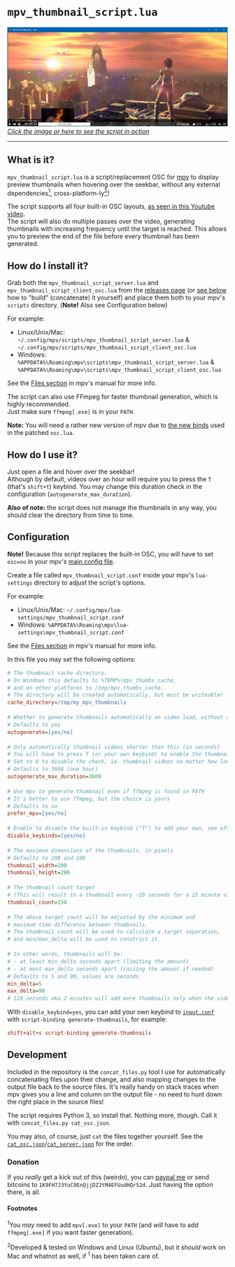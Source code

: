 # `mpv_thumbnail_script.lua`

[![](docs/mpv_thumbnail_script.jpg "Thumbnail preview for Sintel (2010) on mpv's seekbar")](https://www.youtube.com/watch?v=a9cmt176WDI)
[*Click the image or here to see the script in action*](https://www.youtube.com/watch?v=a9cmt176WDI)

----

## What is it?

`mpv_thumbnail_script.lua` is a script/replacement OSC for [mpv](https://github.com/mpv-player/mpv) to display preview thumbnails when hovering over the seekbar, without any external dependencies[<sup>1</sup>](#footnotes), cross-platform-ly[<sup>2</sup>](#footnotes)!

The script supports all four built-in OSC layouts, [as seen in this Youtube video](https://www.youtube.com/watch?v=WsfWmO41p8A).  
The script will also do multiple passes over the video, generating thumbnails with increasing frequency until the target is reached.
This allows you to preview the end of the file before every thumbnail has been generated.

## How do I install it?

Grab both the `mpv_thumbnail_script_server.lua` and `mpv_thumbnail_script_client_osc.lua` from the [releases page](https://github.com/TheAMM/mpv_thumbnail_script/releases) (or [see below](#development) how to "build" (concatenate) it yourself) and place them both to your mpv's `scripts` directory. (**Note!** Also see Configuration below)  

For example:
  * Linux/Unix/Mac: `~/.config/mpv/scripts/mpv_thumbnail_script_server.lua` & `~/.config/mpv/scripts/mpv_thumbnail_script_client_osc.lua`
  * Windows: `%APPDATA%\Roaming\mpv\scripts\mpv_thumbnail_script_server.lua` & `%APPDATA%\Roaming\mpv\scripts\mpv_thumbnail_script_client_osc.lua`

See the [Files section](https://mpv.io/manual/master/#files) in mpv's manual for more info.

The script can also use FFmpeg for faster thumbnail generation, which is highly recommended.  
Just make sure `ffmpeg[.exe]` is in your `PATH`.

**Note:** You will need a rather new version of mpv due to [the new binds](https://github.com/mpv-player/mpv/commit/957e9a37db6611fe0879bd2097131df5e09afd47#diff-5d10e79e2d65d30d34f98349f4ed08e4) used in the patched `osc.lua`.

## How do I use it?

Just open a file and hover over the seekbar!  
Although by default, videos over an hour will require you to press the `T` (that's `shift+t`) keybind.
You may change this duration check in the configuration (`autogenerate_max_duration`).

**Also of note:** the script does not manage the thumbnails in any way, you should clear the directory from time to time.

## Configuration

**Note!** Because this script replaces the built-in OSC, you will have to set `osc=no` in your mpv's [main config file](https://mpv.io/manual/master/#files).

Create a file called `mpv_thumbnail_script.conf` inside your mpv's `lua-settings` directory to adjust the script's options.

For example:
  * Linux/Unix/Mac: `~/.config/mpv/lua-settings/mpv_thumbnail_script.conf`
  * Windows: `%APPDATA%\Roaming\mpv\lua-settings\mpv_thumbnail_script.conf`

See the [Files section](https://mpv.io/manual/master/#files) in mpv's manual for more info.

In this file you may set the following options:
```ini
# The thumbnail cache directory.
# On Windows this defaults to %TEMP%\mpv_thumbs_cache,
# and on other platforms to /tmp/mpv_thumbs_cache.
# The directory will be created automatically, but must be writeable!
cache_directory=/tmp/my_mpv_thumbnails

# Whether to generate thumbnails automatically on video load, without a keypress
# Defaults to yes
autogenerate=[yes/no]

# Only automatically thumbnail videos shorter than this (in seconds)
# You will have to press T (or your own keybind) to enable the thumbnail previews
# Set to 0 to disable the check, ie. thumbnail videos no matter how long they are
# Defaults to 3600 (one hour)
autogenerate_max_duration=3600

# Use mpv to generate thumbnail even if ffmpeg is found in PATH
# It's better to use ffmpeg, but the choice is yours
# Defaults to no
prefer_mpv=[yes/no]

# Enable to disable the built-in keybind ("T") to add your own, see after the block
disable_keybinds=[yes/no]

# The maximum dimensions of the thumbnails, in pixels
# Defaults to 200 and 200
thumbnail_width=200
thumbnail_height=200

# The thumbnail count target
# (This will result in a thumbnail every ~10 seconds for a 25 minute video)
thumbnail_count=150

# The above target count will be adjusted by the minimum and
# maximum time difference between thumbnails.
# The thumbnail_count will be used to calculate a target separation,
# and min/max_delta will be used to constrict it.

# In other words, thumbnails will be:
# - at least min_delta seconds apart (limiting the amount)
# - at most max_delta seconds apart (raising the amount if needed)
# Defaults to 5 and 90, values are seconds
min_delta=5
max_delta=90
# 120 seconds aka 2 minutes will add more thumbnails only when the video is over 5 hours long!
```

With `disable_keybind=yes`, you can add your own keybind to [`input.conf`](https://mpv.io/manual/master/#input-conf) with `script-binding generate-thumbnails`, for example:
```ini
shift+alt+s script-binding generate-thumbnails
```

## Development

Included in the repository is the `concat_files.py` tool I use for automatically concatenating files upon their change, and also mapping changes to the output file back to the source files. It's really handy on stack traces when mpv gives you a line and column on the output file - no need to hunt down the right place in the source files!

The script requires Python 3, so install that. Nothing more, though. Call it with `concat_files.py cat_osc.json`.

You may also, of course, just `cat` the files together yourself. See the [`cat_osc.json`](cat_osc.json)/[`cat_server.json`](cat_server.json) for the order.

### Donation

If you *really* get a kick out of this (weirdo), you can [paypal me](https://www.paypal.me/TheAMM) or send bitcoins to `1K9FH7J3YuC9EnQjjDZJtM4EFUudHQr52d`. Just having the option there, is all.

#### Footnotes
<sup>1</sup>You *may* need to add `mpv[.exe]` to your `PATH` (and *will* have to add `ffmpeg[.exe]` if you want faster generation).

<sup>2</sup>Developed & tested on Windows and Linux (Ubuntu), but it *should* work on Mac and whatnot as well, if <sup>1</sup> has been taken care of.
